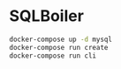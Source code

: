 # SQLBoiler

```bash
docker-compose up -d mysql
docker-compose run create
docker-compose run cli
```
